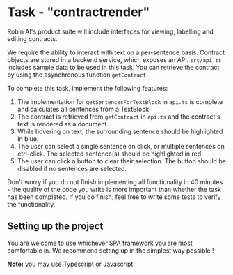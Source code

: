# Task - "contractrender"

Robin AI's product suite will include interfaces for viewing, labelling and editing contracts.

We require the ability to interact with text on a per-sentence basis. Contract objects are stored
in a backend service, which exposes an API. `src/api.ts` includes sample data to be used in this task.
You can retrieve the contract by using the asynchronous function `getContract`.

To complete this task, implement the following features:

1. The implementation for `getSentencesForTextBlock` in `api.ts` is complete and calculates all sentences from a TextBlock
2. The contract is retrieved from `getContract` in `api.ts` and the contract's text is rendered as a document.
3. While hovering on text, the surrounding sentence should be highlighted in blue.
4. The user can select a single sentence on click, or multiple sentences on ctrl-click.
   The selected sentence(s) should be highlighted in red.
5. The user can click a button to clear their selection. The button should be disabled if
   no sentences are selected.

Don't worry if you do not finish implementing all functionality in 40 minutes - the quality of the code you write
is more important than whether the task has been completed. If you do finish, feel free to write some tests to verify
the functionality.

## Setting up the project

You are welcome to use whichever SPA framework you are most comfortable in.
We recommend setting up in the simplest way possible !

**Note:** you may use Typescript or Javascript.
